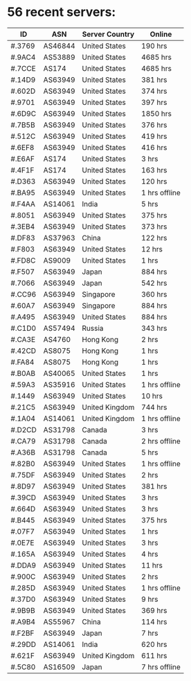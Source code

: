 # 56 recent servers:

| ID | ASN | Server Country | Online |
| ------ | ------ | ------ | ------ |
| #.3769 | AS46844 | United States | 190 hrs |
| #.9AC4 | AS53889 | United States | 4685 hrs |
| #.7CCE | AS174 | United States | 4685 hrs |
| #.14D9 | AS63949 | United States | 381 hrs |
| #.602D | AS63949 | United States | 374 hrs |
| #.9701 | AS63949 | United States | 397 hrs |
| #.6D9C | AS63949 | United States | 1850 hrs |
| #.7B5B | AS63949 | United States | 376 hrs |
| #.512C | AS63949 | United States | 419 hrs |
| #.6EF8 | AS63949 | United States | 416 hrs |
| #.E6AF | AS174 | United States | 3 hrs |
| #.4F1F | AS174 | United States | 163 hrs |
| #.D363 | AS63949 | United States | 120 hrs |
| #.BA95 | AS63949 | United States | 1 hrs offline |
| #.F4AA | AS14061 | India | 5 hrs |
| #.8051 | AS63949 | United States | 375 hrs |
| #.3EB4 | AS63949 | United States | 373 hrs |
| #.DF83 | AS37963 | China | 122 hrs |
| #.F803 | AS63949 | United States | 12 hrs |
| #.FD8C | AS9009 | United States | 1 hrs |
| #.F507 | AS63949 | Japan | 884 hrs |
| #.7066 | AS63949 | Japan | 542 hrs |
| #.CC96 | AS63949 | Singapore | 360 hrs |
| #.60A7 | AS63949 | Singapore | 884 hrs |
| #.A495 | AS63949 | United States | 884 hrs |
| #.C1D0 | AS57494 | Russia | 343 hrs |
| #.CA3E | AS4760 | Hong Kong | 2 hrs |
| #.42CD | AS8075 | Hong Kong | 1 hrs |
| #.FA84 | AS8075 | Hong Kong | 1 hrs |
| #.B0AB | AS40065 | United States | 1 hrs |
| #.59A3 | AS35916 | United States | 1 hrs offline |
| #.1449 | AS63949 | United States | 10 hrs |
| #.21C5 | AS63949 | United Kingdom | 744 hrs |
| #.1A04 | AS14061 | United Kingdom | 1 hrs offline |
| #.D2CD | AS31798 | Canada | 3 hrs |
| #.CA79 | AS31798 | Canada | 2 hrs offline |
| #.A36B | AS31798 | Canada | 5 hrs |
| #.82B0 | AS63949 | United States | 1 hrs offline |
| #.75DF | AS63949 | United States | 2 hrs |
| #.8D97 | AS63949 | United States | 381 hrs |
| #.39CD | AS63949 | United States | 3 hrs |
| #.664D | AS63949 | United States | 3 hrs |
| #.B445 | AS63949 | United States | 375 hrs |
| #.07F7 | AS63949 | United States | 1 hrs |
| #.0E7E | AS63949 | United States | 3 hrs |
| #.165A | AS63949 | United States | 4 hrs |
| #.DDA9 | AS63949 | United States | 11 hrs |
| #.900C | AS63949 | United States | 2 hrs |
| #.285D | AS63949 | United States | 1 hrs offline |
| #.37D0 | AS63949 | United States | 9 hrs |
| #.9B9B | AS63949 | United States | 369 hrs |
| #.A9B4 | AS55967 | China | 114 hrs |
| #.F2BF | AS63949 | Japan | 7 hrs |
| #.29DD | AS14061 | India | 620 hrs |
| #.621F | AS63949 | United Kingdom | 611 hrs |
| #.5C80 | AS16509 | Japan | 7 hrs offline |

